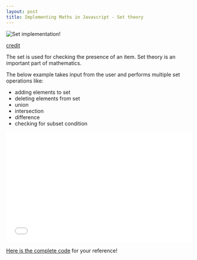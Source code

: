```yaml
---
layout: post
title: Implementing Maths in Javascript - Set theory
---
```



![Set implementation!](https://upload.wikimedia.org/wikipedia/commons/3/37/Example_of_a_set.svg)

[credit](https://en.wikipedia.org/wiki/Set_(mathematics))

The set is used for checking the presence of an item. Set theory is an important part of mathematics.

The below example takes input from the user and performs multiple set operations like:

- adding elements to set
- deleting elements from set
- union
- intersection
- difference
- checking for subset condition

<iframe width="100%" height="300" src="//jsfiddle.net/xameeramir/sn1oL9uw/embedded/result/" allowfullscreen="allowfullscreen" allowpaymentrequest frameborder="0"></iframe>

[Here is the complete code](https://jsfiddle.net/xameeramir/sn1oL9uw/) for your reference!
